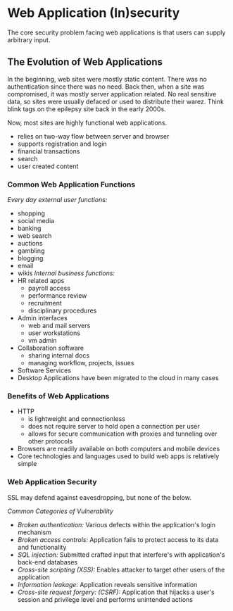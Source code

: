# Web Application (In)security

The core security problem facing web applications is that users can supply arbitrary input. 


## The Evolution of Web Applications

In the beginning, web sites were mostly static content. There was no authentication since there was no need. Back then, when a site was compromised, it was mostly server application related. No real sensitive data, so sites were usually defaced or used to distribute their warez. Think blink tags on the epilepsy site back in the early 2000s.


Now, most sites are highly functional web applications.

  * relies on two-way flow between server and browser
  * supports registration and login
  * financial transactions
  * search
  * user created content

### Common Web Application Functions

*Every day external user functions:*
  * shopping
  * social media
  * banking
  * web search
  * auctions
  * gambling
  * blogging
  * email
  * wikis
*Internal business functions:*
  * HR related apps
    * payroll access
    * performance review
    * recruitment
    * disciplinary procedures
  * Admin interfaces
    * web and mail servers
    * user workstations
    * vm admin
  * Collaboration software
    * sharing internal docs
    * managing workflow, projects, issues
  * Software Services
  * Desktop Applications have been migrated to the cloud in many cases

### Benefits of Web Applications
  * HTTP
    * is lightweight and connectionless
    * does not require server to hold open a connection per user
    * allows for secure communication with proxies and tunneling over other protocols
  * Browsers are readily available on both computers and mobile devices
  * Core technologies and languages used to build web apps is relatively simple

### Web Application Security

SSL may defend against eavesdropping, but none of the below.

*Common Categories of Vulnerability*
  * *Broken authentication:* Various defects within the application's login mechanism
  * *Broken access controls:* Application fails to protect access to its data and functionality
  * *SQL injection:* Submitted crafted input that interfere's with application's back-end databases
  * *Cross-site scripting (XSS):* Enables attacker to target other users of the application
  * *Information leakage:* Application reveals sensitive information
  * *Cross-site request forgery: (CSRF):* Application that hijacks a user's session and privilege level and performs unintended actions









